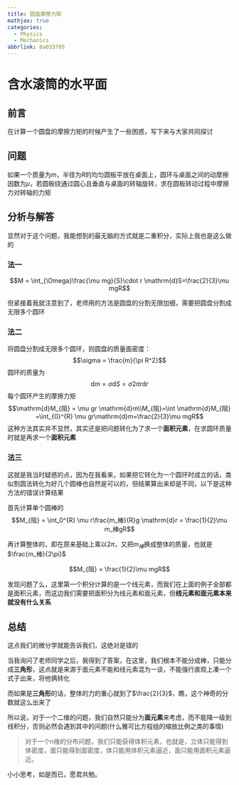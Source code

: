 ```yaml
---
title: 圆盘摩擦力矩
mathjax: true
categories:
  - Physics
  - Mechanics
abbrlink: 8a033795
---
```


# 含水滚筒的水平面

## 前言
在计算一个圆盘的摩擦力矩的时候产生了一些困惑，写下来与大家共同探讨

<!--more-->

## 问题
如果一个质量为$m$，半径为$R$的均匀圆板平放在桌面上，圆环与桌面之间的动摩擦因数为$\mu$，若圆板绕通过圆心且垂直与桌面的转轴旋转，求在圆板转动过程中摩擦力对转轴的力矩

## 分析与解答
显然对于这个问题，我能想到的最无脑的方式就是二重积分，实际上我也是这么做的

### 法一
$$M = \int_{\Omega}\frac{\mu mg}{S}\cdot r \mathrm{d}S=\frac{2}{3}\mu mgR$$

但紧接着我就注意到了，老师用的方法是圆盘的分割无限加细，需要把圆盘分割成无限多个圆环

### 法二
将圆盘分割成无限多个圆环，则圆盘的质量面密度：
$$\sigma = \frac{m}{\pi R^2}$$
圆环的质量为
$$\mathrm{d}m = \sigma \mathrm{d}S = \sigma 2\pi r \mathrm{d}r$$
每个圆环产生的摩擦力矩
$$\mathrm{d}M_{阻} = \mu gr \mathrm{d}m\\M_{阻}=\int \mathrm{d}M_{阻} =\int_{0}^{R} \mu gr\mathrm{d}m=\frac{2}{3}\mu mgR$$
这种方法其实并不显然，其实还是把问题转化为了求一个**面积元素**，在求圆环质量时就是再求一个**面积元素**

### 法三
这就是我当时疑惑的点，因为在我看来，如果把它转化为一个圆环时成立的话，类似割圆法转化为好几个圆棒也自然是可以的，但结果算出来却是不同，以下是这种方法的错误计算结果

首先计算单个圆棒的
$$M_{阻} = \int_0^{R} \mu r\frac{m_棒}{R}g \mathrm{d}r = \frac{1}{2}\mu m_棒gR$$

再计算整体的，即在原来基础上乘以$2\pi$，又把$m_棒$换成整体的质量，也就是$\frac{m_棒}{2\pi}$

$$M_{阻} = \frac{1}{2}\mu mgR$$

发现问题了么，这里第一个积分计算的是一个线元素，而我们在上面的例子全部都是面积元素，而这边我们需要把面积分为线元素和面元素，但**线元素和面元素本来就没有什么关系**


## 总结

这点我们的微分学就能告诉我们，这绝对是错的

当我询问了老师同学之后，我得到了答案，在这里，我们根本不能分成棒，只能分成**三角形**，这点就是来源于面元素不能和线元素混为一谈，不能强行直观上凑一个式子出来，将他俩转化

而如果是**三角形**的话，整体的力的重心就到了$\frac{2}{3}$，瞧，这个神奇的分数就这么出来了

所以说，对于一个二维的问题，我们自然只能分为**面元素**来考虑，而不能降一级到线积分，否则必然会遇到其中的问题(什么雅可比方程组的缩放比例之类的事情)

>对于一个n维的分布问题，我们只能获得体积元素，也就是，立体只能得到体密度，面只能得到面密度，体只能用体积元素逼近，面只能用面积元素逼近。

小小思考，如是而已，愿君共勉。